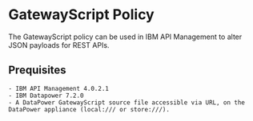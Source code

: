 # GatewayScript Policy
            
The GatewayScript policy can be used in IBM API Management to alter 
JSON payloads for REST APIs.

## Prequisites

    - IBM API Management 4.0.2.1
    - IBM Datapower 7.2.0 
    - A DataPower GatewayScript source file accessible via URL, on the DataPower appliance (local:/// or store:///).

```
